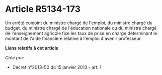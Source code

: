 # Article R5134-173

Un arrêté conjoint du ministre chargé de l'emploi, du ministre chargé du budget, du ministre chargé de l'éducation nationale
ou du ministre chargé de l'enseignement agricole fixe les taux de prise en charge déterminant le montant de l'aide financière
relative à l'emploi d'avenir professeur.

**Liens relatifs à cet article**

_Créé par_:

  - Décret n°2013-50 du 15 janvier 2013 - art. 1
